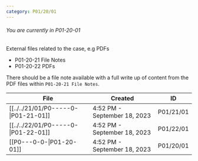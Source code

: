 ```yaml
---
category: P01/20/01
---
```

###### You are currently in P01-20-01

External files related to the case, e.g PDFs

- P01-20-21 File Notes
- P01-20-22 PDFs

There should be a file note available with a full write up of content from the PDF files within `P01-20-21 File Notes`.

| File                                                                                                 | Created                      | ID        |
| ---------------------------------------------------------------------------------------------------- | ---------------------------- | --------- |
| [[../../21/01/P0-----0-\|P01-21-01]] | 4:52 PM - September 18, 2023 | P01/21/01 |
| [[../../22/01/P0-----0-\|P01-22-01]]       | 4:52 PM - September 18, 2023 | P01/22/01 |
| [[P0---0-0-\|P01-20-01]]               | 4:52 PM - September 18, 2023 | P01/20/01 |


